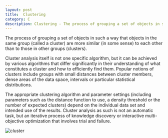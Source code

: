 ```yaml
---
layout: post
title:  Clustering
category: C
description: Clustering - The process of grouping a set of objects in such a way that objects in the same group are more similar to each other than to those in other groups.
---
```

The process of grouping a set of objects in such a way that objects in the same group (called a cluster) are more similar (in some sense) to each other than to those in other groups (clusters).

Cluster analysis itself is not one specific algorithm, but it can be achieved by various algorithms that differ significantly in their understanding of what constitutes a cluster and how to efficiently find them. Popular notions of clusters include groups with small distances between cluster members, dense areas of the data space, intervals or particular statistical distributions. 

The appropriate clustering algorithm and parameter settings (including parameters such as the distance function to use, a density threshold or the number of expected clusters) depend on the individual data set and intended use of the results. Cluster analysis as such is not an automatic task, but an iterative process of knowledge discovery or interactive multi-objective optimization that involves trial and failure. 

![cluster](https://upload.wikimedia.org/wikipedia/commons/thumb/2/28/DBSCAN-Gaussian-data.svg/434px-DBSCAN-Gaussian-data.svg.png)